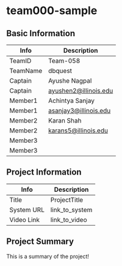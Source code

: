 # team000-sample

## Basic Information

|   Info      |        Description     |
| ----------- | ---------------------- |
| TeamID      |        Team-058        |
| TeamName    |         dbquest        |
| Captain     |      Ayushe Nagpal     |
| Captain     | ayushen2@illinois.edu  |
| Member1     |    Achintya Sanjay     |
| Member1     | asanjay3@illinois.edu  |
| Member2     |       Karan Shah       |
| Member2     |  karans5@illinois.edu  |
| Member3     |                        |
| Member3     |                        |

## Project Information

|   Info      |        Description     |
| ----------- | ---------------------- |
|  Title      |       ProjectTitle     |
| System URL  |      link_to_system    |
| Video Link  |      link_to_video     |

## Project Summary

This is a summary of the project!
